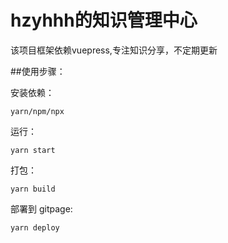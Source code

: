 # hzyhhh的知识管理中心

该项目框架依赖vuepress,专注知识分享，不定期更新

##使用步骤：

安装依赖：

```shell
yarn/npm/npx
```

运行：

```shell
yarn start
```

打包：

```shell
yarn build
```

部署到 gitpage:

```shell
yarn deploy
```
